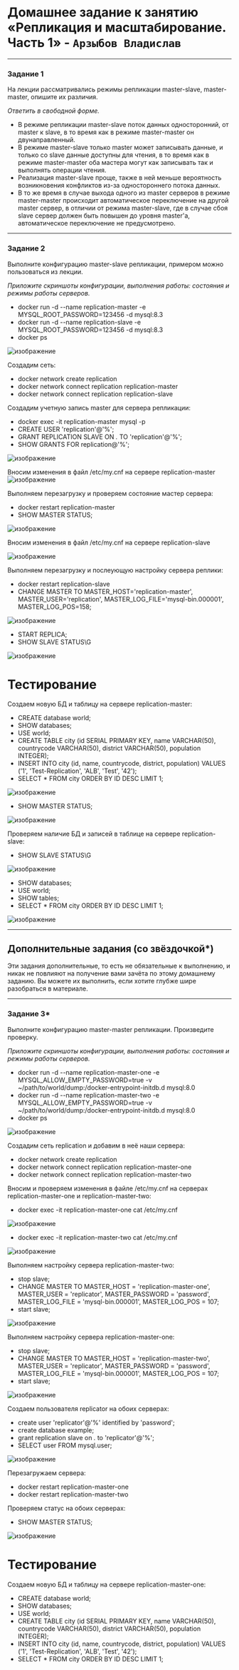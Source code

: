 # Домашнее задание к занятию «Репликация и масштабирование. Часть 1» - `Арзыбов Владислав`


---

### Задание 1

На лекции рассматривались режимы репликации master-slave, master-master, опишите их различия.

*Ответить в свободной форме.*

- В режиме репликации master-slave поток данных односторонний, от master к slave, в то время как в режиме master-master он двунаправленный.
- В режиме master-slave только master может записывать данные, и только со slave данные доступны для чтения, в то время как в режиме master-master оба мастера могут как записывать так и выполнять операции чтения.
- Реализация master-slave проще, также в ней меньше вероятность возникновения конфликтов из-за одностороннего потока данных.
- В то же время в случае выхода одного из master серверов в режиме master-master происходит автоматическое переключение на другой master сервер, в отличии от режима master-slave, где в случае сбоя slave сервер должен быть повышен до уровня master'a, автоматическое переключение не предусмотрено.

---

### Задание 2

Выполните конфигурацию master-slave репликации, примером можно пользоваться из лекции.

*Приложите скриншоты конфигурации, выполнения работы: состояния и режимы работы серверов.*

- docker run -d --name replication-master -e MYSQL_ROOT_PASSWORD=123456 -d mysql:8.3
- docker run -d --name replication-slave -e MYSQL_ROOT_PASSWORD=123456 -d mysql:8.3
- docker ps

![изображение](https://github.com/user-attachments/assets/25f0128b-d458-435e-838d-5d9f4ef7151d)

Создадим сеть:
- docker network create replication
- docker network connect replication replication-master
- docker network connect replication replication-slave

Создадим учетную запись master для сервера репликации:
- docker exec -it replication-master mysql -p
- CREATE USER 'replication'@'%';
- GRANT REPLICATION SLAVE ON *.* TO 'replication'@'%';
- SHOW GRANTS FOR replication@'%';

![изображение](https://github.com/user-attachments/assets/2bd3d14f-1799-45e8-8b8e-fda9d4c96b2e)

Вносим изменения в файл /etc/my.cnf на сервере replication-master
![изображение](https://github.com/user-attachments/assets/2783d37c-e81f-4dfb-bd7e-bc19b875cc3d)

Выполняем перезагрузку и проверяем состояние мастер сервера:
- docker restart replication-master
- SHOW MASTER STATUS;

![изображение](https://github.com/user-attachments/assets/514ecb21-99e5-4c21-9f93-cbf33b02cdcf)

Вносим изменения в файл /etc/my.cnf на сервере replication-slave

![изображение](https://github.com/user-attachments/assets/5731c44a-06d9-4ed8-ac59-54e8fdd64a8a)

Выполняем перезагрузку и послеующую настройку сервера реплики:
- docker restart replication-slave
- CHANGE MASTER TO
MASTER_HOST='replication-master',
MASTER_USER='replication',
MASTER_LOG_FILE='mysql-bin.000001',
MASTER_LOG_POS=158;

![изображение](https://github.com/user-attachments/assets/8a99ca97-4d67-49dd-86cd-32cd4b68d656)

- START REPLICA;
- SHOW SLAVE STATUS\G

![изображение](https://github.com/user-attachments/assets/5551b101-9483-4063-97da-e9bfb81337af)

# Тестирование

Создаем новую БД и таблицу на сервере replication-master:
- CREATE database world;
- SHOW databases;
- USE world;
- CREATE TABLE city (id SERIAL PRIMARY KEY, name VARCHAR(50), countrycode VARCHAR(50), district VARCHAR(50), population INTEGER);
- INSERT INTO city (id, name, countrycode, district, population) VALUES ('1', 'Test-Replication', 'ALB', 'Test', '42');
- SELECT * FROM city ORDER BY ID DESC LIMIT 1;

![изображение](https://github.com/user-attachments/assets/f1090b1c-ecc8-4ee7-9d3f-74806fe97e71)

- SHOW MASTER STATUS;

![изображение](https://github.com/user-attachments/assets/ae5d4754-32cf-4825-a4f5-2fb6c60d9f2a)


Проверяем наличие БД и записей в таблице на сервере replication-slave:
- SHOW SLAVE STATUS\G

![изображение](https://github.com/user-attachments/assets/fad1d4f5-29ab-4584-b77c-a5893f4bd81a)

- SHOW databases;
- USE world;
- SHOW tables;
- SELECT * FROM city ORDER BY ID DESC LIMIT 1;

![изображение](https://github.com/user-attachments/assets/c1e4f806-ef04-4cb9-ab6b-2ac02e394ebc)


---

## Дополнительные задания (со звёздочкой*)
Эти задания дополнительные, то есть не обязательные к выполнению, и никак не повлияют на получение вами зачёта по этому домашнему заданию. Вы можете их выполнить, если хотите глубже шире разобраться в материале.

---

### Задание 3* 

Выполните конфигурацию master-master репликации. Произведите проверку.

*Приложите скриншоты конфигурации, выполнения работы: состояния и режимы работы серверов.*

- docker run -d --name replication-master-one -e MYSQL_ALLOW_EMPTY_PASSWORD=true -v ~/path/to/world/dump:/docker-entrypoint-initdb.d mysql:8.0
- docker run -d --name replication-master-two -e MYSQL_ALLOW_EMPTY_PASSWORD=true -v ~/path/to/world/dump:/docker-entrypoint-initdb.d mysql:8.0
- docker ps

![изображение](https://github.com/user-attachments/assets/4e0fe0af-fd50-43be-bf23-67e6feb7b925)

Создадим сеть replication и добавим в неё наши сервера:
- docker network create replication
- docker network connect replication replication-master-one
- docker network connect replication replication-master-two

Вносим и проверяем изменения в файле /etc/my.cnf на серверах replication-master-one и replication-master-two:
- docker exec -it replication-master-one cat /etc/my.cnf

![изображение](https://github.com/user-attachments/assets/4cc108ac-98c5-40cd-a71d-860779b15e5e)

- docker exec -it replication-master-two cat /etc/my.cnf

![изображение](https://github.com/user-attachments/assets/1e5ccaaf-9cf7-4786-95b6-7e852334808b)

Выполняем настройку сервера replication-master-two:
- stop slave;
- CHANGE MASTER TO MASTER_HOST = 'replication-master-one', MASTER_USER = 'replicator', MASTER_PASSWORD = 'password', MASTER_LOG_FILE = 'mysql-bin.000001', MASTER_LOG_POS = 107;
- start slave;
  
![изображение](https://github.com/user-attachments/assets/b83de067-38a0-4c2b-b05e-d844f52c26f7)

Выполняем настройку сервера replication-master-one:
- stop slave;
- CHANGE MASTER TO MASTER_HOST = 'replication-master-two', MASTER_USER = 'replicator', MASTER_PASSWORD = 'password', MASTER_LOG_FILE = 'mysql-bin.000001', MASTER_LOG_POS = 107;
- start slave;

![изображение](https://github.com/user-attachments/assets/13255e86-5b00-452d-b538-c7ddf11b332c)

Создаем пользователя replicator на обоих серверах:
- create user 'replicator'@'%' identified by 'password';
- create database example;
- grant replication slave on *.* to 'replicator'@'%';
- SELECT user FROM mysql.user;

![изображение](https://github.com/user-attachments/assets/3853ac48-ce60-49df-b9c7-4829416f23b8)

Перезагружаем сервера:
- docker restart replication-master-one
- docker restart replication-master-two

Проверяем статус на обоих серверах:
- SHOW MASTER STATUS;

![изображение](https://github.com/user-attachments/assets/93ae7d85-2014-4eb2-a17f-39d10d64c8d9)

# Тестирование

Создаем новую БД и таблицу на сервере replication-master-one:
- CREATE database world;
- SHOW databases;
- USE world;
- CREATE TABLE city (id SERIAL PRIMARY KEY, name VARCHAR(50), countrycode VARCHAR(50), district VARCHAR(50), population INTEGER);
- INSERT INTO city (id, name, countrycode, district, population) VALUES ('1', 'Test-Replication', 'ALB', 'Test', '42');
- SELECT * FROM city ORDER BY ID DESC LIMIT 1;


